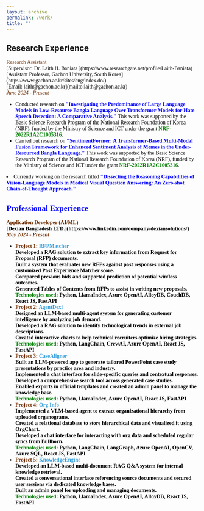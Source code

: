 ```yaml
---
layout: archive
permalink: /work/
title: ""
---
```


## Research Experience 
<span style="font-family:Trebuchet MS; color:black;">
<span style="color:#6E2C00">Research Assistant</span><br/>
[Supervisor: <span style="color:black; display:inline;"> Dr. Laith H. Baniata </span>](https://www.researchgate.net/profile/Laith-Baniata)<br/>
[Assistant Professor, Gachon University, South Korea](https://www.gachon.ac.kr/sites/eng/index.do/)<br/>
[Email: laith@gachon.ac.kr](mailto:laith@gachon.ac.kr)<br/>
<span style="color:#6E2C00"><em>June 2024 - Present</em></span>
<ul style="font-family:Trebuchet MS; color:black;">

<li>Conducted research on <b style="color:blue">"Investigating the Predominance of Large Language Models in Low-Resource Bangla Language Over Transformer Models for Hate Speech Detection: A Comparative Analysis."</b> This work was supported by the Basic Science Research Program of the National Research Foundation of Korea (NRF), funded by the Ministry of Science and ICT under the grant<b><span style="color:green; display:inline;"> NRF-2022R1A2C1005316</span></b>.</li>

<li>Carried out research on <b style="color:blue">"SentimentFormer: A Transformer-Based Multi-Modal Fusion Framework for Enhanced Sentiment Analysis of Memes in the Under-Resourced Bangla Language."</b> This work was supported by the Basic Science Research Program of the National Research Foundation of Korea (NRF), funded by the Ministry of Science and ICT under the grant <b><span style="color:green; display:inline;">NRF-2022R1A2C1005316</span></b>.</li>
</ul>

<li>Currently working on the research titled <b style="color:blue">"Dissecting the Reasoning Capabilities of Vision-Language Models in Medical Visual Question Answering: An Zero-shot Chain-of-Thought Approach."</li>
</ul>

## Professional Experience
<span style="font-family:Trebuchet MS; color:black;">
<span style="color:#6E2C00">Application Developer (AI/ML)</span><br/>
[Dexian Bangladesh LTD.](https://www.linkedin.com/company/dexiansolutions/)<br/> 
<span style="color:#6E2C00"><em>May 2024 - Present</em></span> 

<ul style="font-family:Trebuchet MS; color:black;">

<li>
  <b style="color:#6E2C00">Project 1: <span style="color:#389EDA">RFPMatcher</span></b><br/>
  Developed a RAG solution to extract key information from Request for Proposal (RFP) documents.<br/>
  Built a system that evaluates new RFPs against past responses using a customized Past Experience Matcher score.<br/>
  Compared previous bids and supported prediction of potential win/loss outcomes.<br/>
  Generated Tables of Contents from RFPs to assist in writing new proposals.<br/>
  <b><span style="color:green; display:inline;">Technologies used:</span></b> Python, LlamaIndex, Azure OpenAI, AlloyDB, CouchDB, React JS, FastAPI
</li>

<li>
  <b style="color:#6E2C00">Project 2: <span style="color:#389EDA">AgentDexi</span></b><br/>
  Designed an LLM-based multi-agent system for generating customer intelligence by analyzing job demand.<br/>
  Developed a RAG solution to identify technological trends in external job descriptions.<br/>
  Created interactive charts to help technical recruiters optimize hiring strategies.<br/>
  <b><span style="color:green; display:inline;">Technologies used:</span></b> Python, LangChain, CrewAI, Azure OpenAI, React JS, FastAPI
</li>

<li>
  <b style="color:#6E2C00">Project 3: <span style="color:#389EDA">CaseAligner</span></b><br/>
  Built an LLM-powered app to generate tailored PowerPoint case study presentations by practice area and industry.<br/>
  Implemented a chat interface for slide-specific queries and contextual responses.<br/>
  Developed a comprehensive search tool across generated case studies.<br/>
  Enabled exports in official templates and created an admin panel to manage the knowledge base.<br/>
  <b><span style="color:green; display:inline;">Technologies used:</span></b> Python, LlamaIndex, Azure OpenAI, React JS, FastAPI
</li>

<li>
  <b style="color:#6E2C00">Project 4: <span style="color:#389EDA">Org Info</span></b><br/>
  Implemented a VLM-based agent to extract organizational hierarchy from uploaded organograms.<br/>
  Created a relational database to store hierarchical data and visualized it using OrgChart.<br/>
  Developed a chat interface for interacting with org data and scheduled regular syncs from Bullhorn.<br/>
  <b><span style="color:green; display:inline;">Technologies used:</span></b> Python, LangChain, LangGraph, Azure OpenAI, OpenCV, Azure SQL, React JS, FastAPI
</li>

<li>
  <b style="color:#6E2C00">Project 5: <span style="color:#389EDA">KnowledgeEngine</span></b><br/>
  Developed an LLM-based multi-document RAG Q&A system for internal knowledge retrieval.<br/>
  Created a conversational interface referencing source documents and secured user sessions via dedicated knowledge bases.<br/>
  Built an admin panel for uploading and managing documents.<br/>
  <b><span style="color:green; display:inline;">Technologies used:</span></b> Python, LlamaIndex, Azure OpenAI, AlloyDB, React JS, FastAPI
</li>

</ul>




